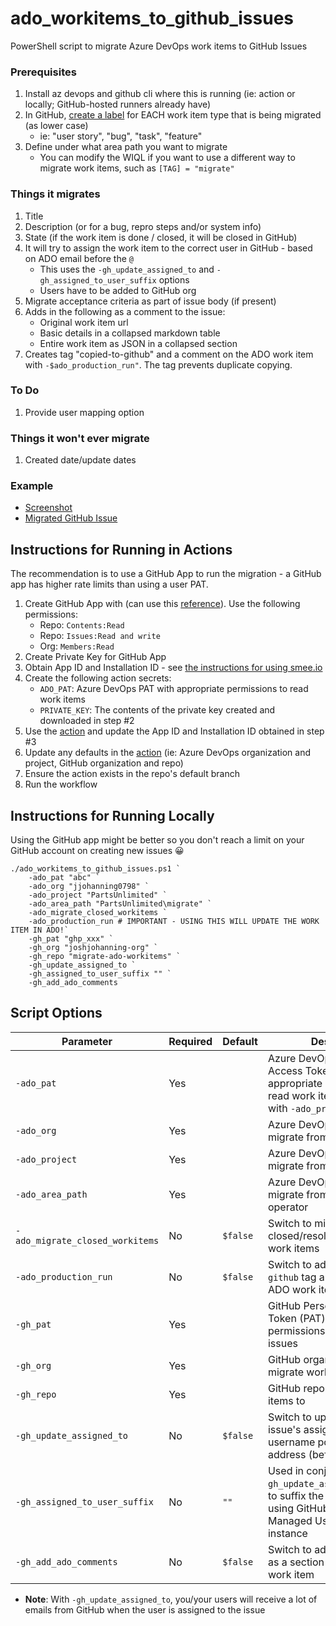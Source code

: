 # ado_workitems_to_github_issues

PowerShell script to migrate Azure DevOps work items to GitHub Issues

### Prerequisites

1. Install az devops and github cli where this is running (ie: action or locally; GitHub-hosted runners already have)
2. In GitHub, [create a label](https://docs.github.com/en/issues/using-labels-and-milestones-to-track-work/managing-labels) for EACH work item type that is being migrated (as lower case) 
    - ie: "user story", "bug", "task", "feature"
3. Define under what area path you want to migrate
    - You can modify the WIQL if you want to use a different way to migrate work items, such as `[TAG] = "migrate"`

### Things it migrates

1. Title
2. Description (or for a bug, repro steps and/or system info)
3. State (if the work item is done / closed, it will be closed in GitHub)
4. It will try to assign the work item to the correct user in GitHub - based on ADO email before the `@`
    - This uses the `-gh_update_assigned_to` and `-gh_assigned_to_user_suffix` options
    - Users have to be added to GitHub org
5. Migrate acceptance criteria as part of issue body (if present)
6. Adds in the following as a comment to the issue:
    - Original work item url 
    - Basic details in a collapsed markdown table
    - Entire work item as JSON in a collapsed section
7. Creates tag "copied-to-github" and a comment on the ADO work item with `-$ado_production_run"`. The tag prevents duplicate copying.

### To Do
1. Provide user mapping option

### Things it won't ever migrate
1. Created date/update dates

### Example

- [Screenshot](https://user-images.githubusercontent.com/19912012/157745772-69f5cf75-5407-491e-a754-d94b188378ff.png)
- [Migrated GitHub Issue](https://github.com/joshjohanning-org/migrate-ado-workitems/issues/296)

## Instructions for Running in Actions

The recommendation is to use a GitHub App to run the migration - a GitHub app has higher rate limits than using a user PAT.

1. Create GitHub App with (can use this [reference](https://josh-ops.com/posts/github-apps/#creating-a-github-app)). Use the following permissions:
    + Repo: `Contents:Read`
    + Repo: `Issues:Read and write`
    + Org: `Members:Read`
1. Create Private Key for GitHub App
1. Obtain App ID and Installation ID - see [the instructions for using smee.io](https://josh-ops.com/posts/github-apps/#creating-a-github-app)
1. Create the following action secrets:
    + `ADO_PAT`: Azure DevOps PAT with appropriate permissions to read work items
    + `PRIVATE_KEY`: The contents of the private key created and downloaded in step #2
1. Use the [action](.github/workflows/migrate-work-items.yml) and update the App ID and Installation ID obtained in step #3
1. Update any defaults in the [action](.github/workflows/migrate-work-items.yml) (ie: Azure DevOps organization and project, GitHub organization and repo)
1. Ensure the action exists in the repo's default branch
1. Run the workflow

## Instructions for Running Locally

Using the GitHub app might be better so you don't reach a limit on your GitHub account on creating new issues 😀

```pwsh
./ado_workitems_to_github_issues.ps1 `
    -ado_pat "abc" `
    -ado_org "jjohanning0798" `
    -ado_project "PartsUnlimited" `
    -ado_area_path "PartsUnlimited\migrate" `
    -ado_migrate_closed_workitems `
    -ado_production_run # IMPORTANT - USING THIS WILL UPDATE THE WORK ITEM IN ADO!`
    -gh_pat "ghp_xxx" `
    -gh_org "joshjohanning-org" `
    -gh_repo "migrate-ado-workitems" `
    -gh_update_assigned_to `
    -gh_assigned_to_user_suffix "" `
    -gh_add_ado_comments
```

## Script Options

| Parameter                       | Required | Default  | Description                                                                                                                                 |
|---------------------------------|----------|----------|---------------------------------------------------------------------------------------------------------------------------------------------|
| `-ado_pat`                      | Yes      |          | Azure DevOps Personal Access Token (PAT) with appropriate permissions to read work items (and update, with `-ado_production_run`)     |
| `-ado_org`                      | Yes      |          | Azure DevOps organization to migrate from                                                                                                   |
| `-ado_project`                  | Yes      |          | Azure DevOps project to migrate from                                                                                                        |
| `-ado_area_path`                | Yes      |          | Azure DevOps area path to migrate from - uses the `UNDER` operator                                                                          |
| `-ado_migrate_closed_workitems` | No       | `$false` | Switch to migrate closed/resoled/done/removed work items                                                                                    |
| `-ado_production_run`           | No       | `$false` | Switch to add `copied-to-github` tag and comment on ADO work item                                                                           |
| `-gh_pat`                       | Yes      |          | GitHub Personal Access Token (PAT) with appropriate permissions to read/write issues                                                        |
| `-gh_org`                       | Yes      |          | GitHub organization to migrate work items to                                                                                                |
| `-gh_repo`                      | Yes      |          | GitHub repo to migrate work items to                                                                                                        |
| `-gh_update_assigned_to`        | No       | `$false` | Switch to update the GitHub issue's assignee based on the username portion of an email address (before the @ sign)                          |
| `-gh_assigned_to_user_suffix`   | No       | `""`     | Used in conjunction with `-gh_update_assigned_to`, used to suffix the username, e.g. if using GitHub Enterprise Managed User (EMU) instance |
| `-gh_add_ado_comments`          | No       | `$false` | Switch to add ADO comments as a section with the migrated work item                                                                     |

+ **Note**: With `-gh_update_assigned_to`, you/your users will receive a lot of emails from GitHub when the user is assigned to the issue